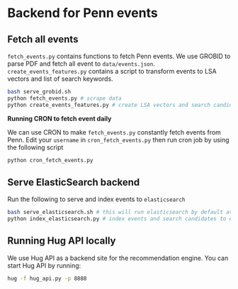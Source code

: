 # Backend for Penn events

## Fetch all events

`fetch_events.py` contains functions to fetch Penn events. We use GROBID to parse PDF 
and fetch all event to `data/events.json`. `create_events_features.py` contains a script 
to transform events to LSA vectors and list of search keywords.

```sh
bash serve_grobid.sh
python fetch_events.py # scrape data
python create_events_features.py # create LSA vectors and search candidates
```

**Running CRON to fetch event daily**

We can use CRON to make `fetch_events.py` constantly fetch events from Penn. Edit your `username` in `cron_fetch_events.py`
then run cron job by using the following script

```sh
python cron_fetch_events.py
```

## Serve ElasticSearch backend

Run the following to serve and index events to `elasticsearch`

```sh
bash serve_elasticsearch.sh # this will run elasticsearch by default at port 9200
python index_elasticsearch.py # index events and search candidates to elasticsearch
```


## Running Hug API locally

We use Hug API as a backend site for the recommendation engine. You can start Hug API by running:

```sh
hug -f hug_api.py -p 8888
```
